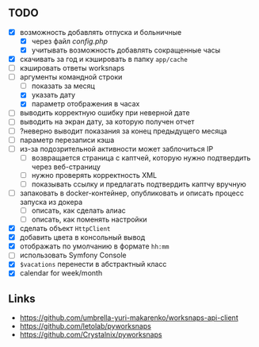 ## TODO

- [x] возможность добавлять отпуска и больничные
    - [x] через файл *config.php*
    - [x] учитывать возможность добавлять сокращенные часы 
- [x] скачивать за год и кэшировать в папку `app/cache`
- [ ] кэшировать ответы worksnaps
- [ ] аргументы командной строки
    - [ ] показать за месяц
    - [x] указать дату
    - [x] параметр отображения в часах
- [ ] выводить корректную ошибку при неверной дате
- [ ] выводить на экран дату, за которую получен отчет
- [ ] ?неверно выводит показания за конец предыдущего месяца
- [ ] параметр перезаписи кэша
- [ ] из-за подозрительной активности может заблочиться IP
    - [ ] возвращается страница с каптчей, которую нужно подтвердить через веб-страницу
    - [ ] нужно проверять корректность XML
    - [ ] показывать ссылку и предлагать подтвердить каптчу вручную 
- [ ] запаковать в docker-контейнер, опубликовать и описать процесс запуска из докера
    - [ ] описать, как сделать алиас
    - [ ] описать, как поменять настройки
- [x] сделать объект `HttpClient`
- [x] добавить цвета в консольный вывод
- [x] отображать по умолчанию в формате `hh:mm`
- [ ] использовать Symfony Console
- [x] `$vacations` перенести в абстрактный класс
- [x] calendar for week/month

## Links

- https://github.com/umbrella-yuri-makarenko/worksnaps-api-client
- https://github.com/letolab/pyworksnaps
- https://github.com/Crystalnix/pyworksnaps
